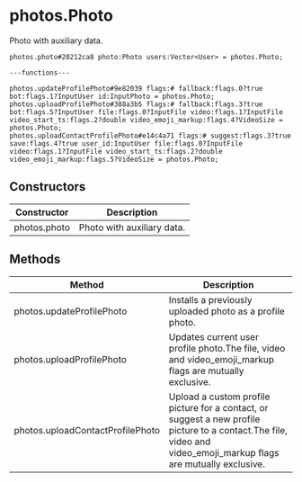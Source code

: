 # photos.Photo
Photo with auxiliary data.

```
photos.photo#20212ca8 photo:Photo users:Vector<User> = photos.Photo;

---functions---

photos.updateProfilePhoto#9e82039 flags:# fallback:flags.0?true bot:flags.1?InputUser id:InputPhoto = photos.Photo;
photos.uploadProfilePhoto#388a3b5 flags:# fallback:flags.3?true bot:flags.5?InputUser file:flags.0?InputFile video:flags.1?InputFile video_start_ts:flags.2?double video_emoji_markup:flags.4?VideoSize = photos.Photo;
photos.uploadContactProfilePhoto#e14c4a71 flags:# suggest:flags.3?true save:flags.4?true user_id:InputUser file:flags.0?InputFile video:flags.1?InputFile video_start_ts:flags.2?double video_emoji_markup:flags.5?VideoSize = photos.Photo;
```

## Constructors
| Constructor | Description |
| ---- | ----------- |
| photos.photo | Photo with auxiliary data. |


## Methods
| Method | Description |
| ---- | ----------- |
| photos.updateProfilePhoto | Installs a previously uploaded photo as a profile photo. |
| photos.uploadProfilePhoto | Updates current user profile photo.The file, video and video_emoji_markup flags are mutually exclusive. |
| photos.uploadContactProfilePhoto | Upload a custom profile picture for a contact, or suggest a new profile picture to a contact.The file, video and video_emoji_markup flags are mutually exclusive. |


